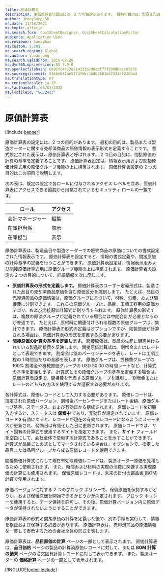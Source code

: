 ```yaml
---
title: 原価計算表
description: 原価計算表の設定には、2 つの目的があります。 最初の目的は、製品または製造オーダーに関する売却済商品の原価情報の表示形式を定義することです。 書式設定された表示は、原価計算表と呼ばれます。 2 つ目の目的は、間接原価の計算の基準を定義することです。 原価計算表設定は、情報表示用および間接原価計算式用の原価グループ機能の上に構築されます。 原価計算表設定の 2 つの目的はこの項目で説明します。
author: JennySong-SH
ms.date: 11/18/2021
ms.topic: article
ms.search.form: CostSheetDesigner, CostSheetCalculationFactor
audience: Application User
ms.reviewer: kamaybac
ms.custom: 53201
ms.search.region: Global
ms.author: yanansong
ms.search.validFrom: 2016-02-28
ms.dyn365.ops.version: AX 7.0.0
ms.openlocfilehash: 6891fc4472e714133a7d0cdf77f2908becc0547c
ms.sourcegitcommit: 9166e531ae5773f5bc3bd02501b67331cf216da4
ms.translationtype: HT
ms.contentlocale: ja-JP
ms.lasthandoff: 05/03/2022
ms.locfileid: "8672433"
---
```

# <a name="costing-sheets"></a>原価計算表

[!include [banner](../includes/banner.md)]

原価計算表の設定には、2 つの目的があります。 最初の目的は、製品または製造オーダーに関する売却済商品の原価情報の表示形式を定義することです。 書式設定された表示は、原価計算表と呼ばれます。 2 つ目の目的は、間接原価の計算の基準を定義することです。 原価計算表設定は、情報表示用および間接原価計算式用の原価グループ機能の上に構築されます。 原価計算表設定の 2 つの目的はこの項目で説明します。 

次の表は、既定の設定で各ロールに付与されるアクセス レベルを含め、原価計算表にアクセスできる最初から用意されているセキュリティ ロールの一覧です。

| ロール | アクセス
|---|---|
| 会計マネージャー | 編集 |
| 在庫担当係 | 表示 |
| 在庫担当 | 表示 |

原価計算表は、製造品目や製造オーダーでの販売商品の原価についての書式設定された情報表示です。 原価計算表を設定すると、情報の書式定義や、間接原価の計算基準の定義を行うことができます。 原価計算表設定は、情報表示用および間接原価計算式用に原価グループ機能の上に構築されます。 原価計算表の設定の 2 つの目的について、詳細情報を次に示します。

- **原価計算表の形式を定義します。** 原価計算表のユーザー定義形式は、製造された品目の売却済商品原価を含む原価区分を識別します。 たとえば、品目の売却済商品の原価情報は、原価グループに基づいて、材料、労務、および間接費に分割できます。 これらの原価グループは、品目、工順工程用の原価カテゴリ、および間接原価計算式に割り当てられます。 原価計算表の形式では、複数の原価グループが定義されている場合には中間合計が必要となるのが普通です。 たとえば、原材料に関連付けられる複数の原価グループは、集計できます。 原価計算表の形式の定義はオプションですが、間接原価が計算される場合は、原価計算表の形式を定義する必要があります。
- **間接原価の計算の基準を定義します。** 間接原価は、製品の生産に関連付けられている製造間接費を反映します。 間接原価計算式は、割増金またはレートとして表現できます。 割増金は値のパーセンテージを表し、レートは工順工程の 1 時間当たりの金額を表します。 原価グループは、労務費グループの 100% 割増金や機械原価グループの USD 50.00 の時間レートなど、計算式の基準を定義します。 計算式とその原価グループの基準を定義する場合は、原価計算表設定で、間接費を代表する原価グループを識別し、割増金またはレートのどちらの方法を使用するか選択する必要があります。

各計算式は、原価レコードとして入力する必要があります。 原価レコードは、指定された原価バージョン、割増金パーセンテージまたはレート金額、原価グループ基準、ステータス、および有効日から構成されます。 原価レコードを初期入力すると、ステータスは **保留中** であり、発効日が設定されています。 原価レコードを有効にすると、レコードが現在の有効なレコードになるようにステータスが更新され、発効日は有効化した日に更新されます。 原価レコードでは、サイト固有の計算式を使用するサイトを指定できます。 また、**サイト** フィールドを空白にして、会社全体で使用する計算式であることを示すことができます。 計算式が品目ごとの式としてマークされている場合は、オプションで、指定した品目または品目グループから成る原価レコードを使用できます。 

間接原価計算式に対して現在有効な原価レコードは、製造オーダー原価を見積もるために使用されます。 また、時間および材料の実際の消費に関連する実際原価の計算にも使用されます。 保留原価レコードは、未来の日付の部品表 (BOM) 計算で使用されます。 

原価バージョンに対する 2 つのブロック ポリシーで、保留原価を保持するかどうか、および保留原価を開始できるかどうかが決定されます。 ブロック ポリシーを使用すると、データ保持を許可し、その後、原価計算バージョン内に原価データが保持されないようにすることができます。 

原価計算表の形式と間接原価の計算を定義した後で、別の手順を実行して、情報を検証および保存する必要があります。 原価計算表は、売却済商品の原価情報を一貫して表示するための会社全体の形式を表します。 

原価計算表は、**品目原価の計算** ページの一部として表示されます。 原価計算表は、**品目価格** ページの製品の計算済原価レコードに対して、または **BOM 計算の結果** ページの注文固有計算レコードに対して表示できます。 また、製造オーダーの **価格計算** ページの一部として表示されます。

[!INCLUDE[footer-include](../../includes/footer-banner.md)]
